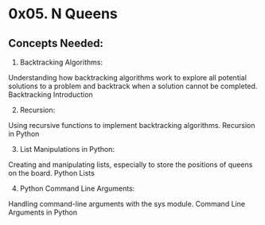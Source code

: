 # 0x05. N Queens

## Concepts Needed:

1. Backtracking Algorithms:

Understanding how backtracking algorithms work to explore all potential solutions to a problem and backtrack when a solution cannot be completed.
Backtracking Introduction

2. Recursion:

Using recursive functions to implement backtracking algorithms.
Recursion in Python

3. List Manipulations in Python:

Creating and manipulating lists, especially to store the positions of queens on the board.
Python Lists

4. Python Command Line Arguments:

Handling command-line arguments with the sys module.
Command Line Arguments in Python